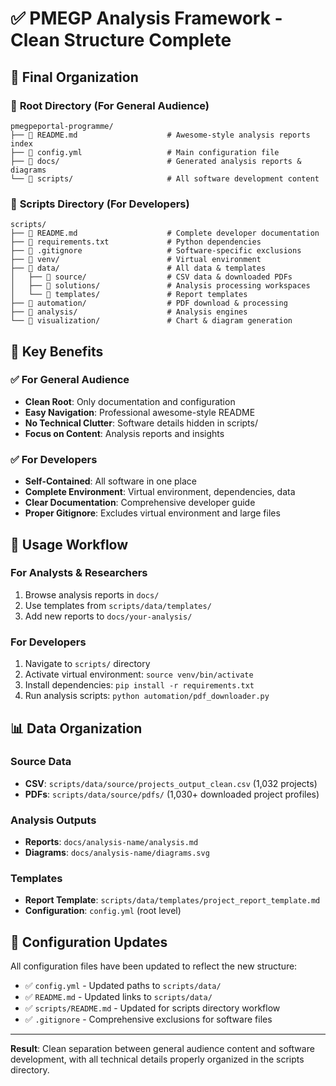 # ✅ PMEGP Analysis Framework - Clean Structure Complete

## 🎯 **Final Organization**

### 📁 **Root Directory** (For General Audience)
```
pmegpeportal-programme/
├── 📄 README.md                    # Awesome-style analysis reports index
├── 📄 config.yml                   # Main configuration file
├── 📁 docs/                        # Generated analysis reports & diagrams
└── 📁 scripts/                     # All software development content
```

### 📁 **Scripts Directory** (For Developers)
```
scripts/
├── 📄 README.md                    # Complete developer documentation
├── 📄 requirements.txt             # Python dependencies
├── 📄 .gitignore                   # Software-specific exclusions
├── 📁 venv/                        # Virtual environment
├── 📁 data/                        # All data & templates
│   ├── 📁 source/                  # CSV data & downloaded PDFs
│   ├── 📁 solutions/               # Analysis processing workspaces
│   └── 📁 templates/               # Report templates
├── 📁 automation/                  # PDF download & processing
├── 📁 analysis/                    # Analysis engines
└── 📁 visualization/               # Chart & diagram generation
```

## 🎯 **Key Benefits**

### ✅ **For General Audience**
- **Clean Root**: Only documentation and configuration
- **Easy Navigation**: Professional awesome-style README
- **No Technical Clutter**: Software details hidden in scripts/
- **Focus on Content**: Analysis reports and insights

### ✅ **For Developers**
- **Self-Contained**: All software in one place
- **Complete Environment**: Virtual environment, dependencies, data
- **Clear Documentation**: Comprehensive developer guide
- **Proper Gitignore**: Excludes virtual environment and large files

## 🚀 **Usage Workflow**

### **For Analysts & Researchers**
1. Browse analysis reports in `docs/`
2. Use templates from `scripts/data/templates/`
3. Add new reports to `docs/your-analysis/`

### **For Developers**
1. Navigate to `scripts/` directory
2. Activate virtual environment: `source venv/bin/activate`
3. Install dependencies: `pip install -r requirements.txt`
4. Run analysis scripts: `python automation/pdf_downloader.py`

## 📊 **Data Organization**

### **Source Data**
- **CSV**: `scripts/data/source/projects_output_clean.csv` (1,032 projects)
- **PDFs**: `scripts/data/source/pdfs/` (1,030+ downloaded project profiles)

### **Analysis Outputs**
- **Reports**: `docs/analysis-name/analysis.md`
- **Diagrams**: `docs/analysis-name/diagrams.svg`

### **Templates**
- **Report Template**: `scripts/data/templates/project_report_template.md`
- **Configuration**: `config.yml` (root level)

## 🔧 **Configuration Updates**

All configuration files have been updated to reflect the new structure:
- ✅ `config.yml` - Updated paths to `scripts/data/`
- ✅ `README.md` - Updated links to `scripts/data/`
- ✅ `scripts/README.md` - Updated for scripts directory workflow
- ✅ `.gitignore` - Comprehensive exclusions for software files

---

**Result**: Clean separation between general audience content and software development, with all technical details properly organized in the scripts directory.
